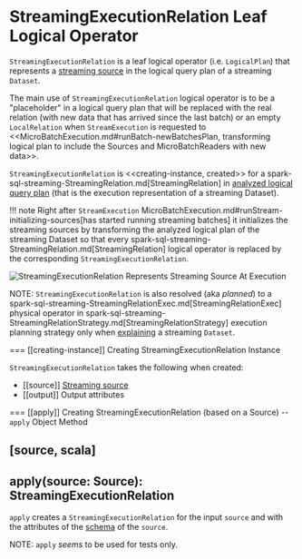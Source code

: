# StreamingExecutionRelation Leaf Logical Operator

`StreamingExecutionRelation` is a leaf logical operator (i.e. `LogicalPlan`) that represents a [streaming source](Source.md) in the logical query plan of a streaming `Dataset`.

The main use of `StreamingExecutionRelation` logical operator is to be a "placeholder" in a logical query plan that will be replaced with the real relation (with new data that has arrived since the last batch) or an empty `LocalRelation` when `StreamExecution` is requested to <<MicroBatchExecution.md#runBatch-newBatchesPlan, transforming logical plan to include the Sources and MicroBatchReaders with new data>>.

`StreamingExecutionRelation` is <<creating-instance, created>> for a spark-sql-streaming-StreamingRelation.md[StreamingRelation] in [analyzed logical query plan](StreamExecution.md#analyzedPlan) (that is the execution representation of a streaming Dataset).

!!! note
    Right after `StreamExecution` MicroBatchExecution.md#runStream-initializing-sources[has started running streaming batches] it initializes the streaming sources by transforming the analyzed logical plan of the streaming Dataset so that every spark-sql-streaming-StreamingRelation.md[StreamingRelation] logical operator is replaced by the corresponding `StreamingExecutionRelation`.

![StreamingExecutionRelation Represents Streaming Source At Execution](images/StreamingExecutionRelation.png)

NOTE: `StreamingExecutionRelation` is also resolved (aka _planned_) to a spark-sql-streaming-StreamingRelationExec.md[StreamingRelationExec] physical operator in spark-sql-streaming-StreamingRelationStrategy.md[StreamingRelationStrategy] execution planning strategy only when [explaining](operators/explain.md) a streaming `Dataset`.

=== [[creating-instance]] Creating StreamingExecutionRelation Instance

`StreamingExecutionRelation` takes the following when created:

* [[source]] [Streaming source](Source.md)
* [[output]] Output attributes

=== [[apply]] Creating StreamingExecutionRelation (based on a Source) -- `apply` Object Method

[source, scala]
----
apply(source: Source): StreamingExecutionRelation
----

`apply` creates a `StreamingExecutionRelation` for the input `source` and with the attributes of the [schema](Source.md#schema) of the `source`.

NOTE: `apply` _seems_ to be used for tests only.
